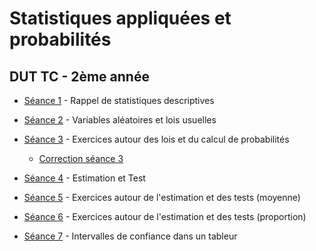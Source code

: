 # Statistiques appliquées et probabilités

## DUT TC - 2ème année

- [Séance 1](StatsProbas_TC2A_TD1.html) - Rappel de statistiques descriptives
- [Séance 2](StatsProbas_TC2A_TD2.html) - Variables aléatoires et lois usuelles
- [Séance 3](StatsProbas_TC2A_TD3.html) - Exercices autour des lois et du calcul de probabilités
    - [Correction séance 3](StatsProbas_TC2A_TD3-correction.html)
- [Séance 4](StatsProbas_TC2A_TD4.html) - Estimation et Test
- [Séance 5](StatsProbas_TC2A_TD5.html) - Exercices autour de l'estimation et des tests (moyenne)
- [Séance 6](StatsProbas_TC2A_TD6.html) - Exercices autour de l'estimation et des tests (proportion)

- [Séance 7](StatsProbas_TC2A_TP1.html) - Intervalles de confiance dans un tableur

<!--
- [Séance 6](StatsProbas_TC2A_TD6.html) - Exercices autour des tests
- [Séance 7](StatsProbas_TC2A_TP1.html) - Estimation et tests sous Excel
- [Séance 8](StatsProbas_TC2A_TP2.html) - Travail sous Excel

Lien vers les cours **eCampus** :

- [RCP - Groupes GIIa, GIIb, GIIc](https://ecampus.unicaen.fr/course/view.php?id=22901)
- [OS - Groupe GIII](https://ecampus.unicaen.fr/course/view.php?id=22902)


-->
